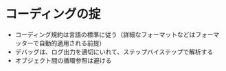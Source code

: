 # コーディングの掟

- コーディング規約は言語の標準に従う（詳細なフォーマットなどはフォーマッターで自動的適用される前提）
- デバッグは、ログ出力を適切にいれて、ステップバイステップで解析する
- オブジェクト間の循環参照は避ける
